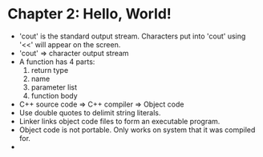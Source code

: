 # Chapter 2: Hello, World!

* 'cout' is the standard output stream. Characters put into 'cout' using '<<' will appear on the screen.
* 'cout' => character output stream
* A function has 4 parts:
    1. return type
    2. name
    3. parameter list
    4. function body
* C++ source code => C++ compiler => Object code
* Use double quotes to delimit string literals.
* Linker links object code files to form an executable program.
* Object code is not portable. Only works on system that it was compiled for.
*